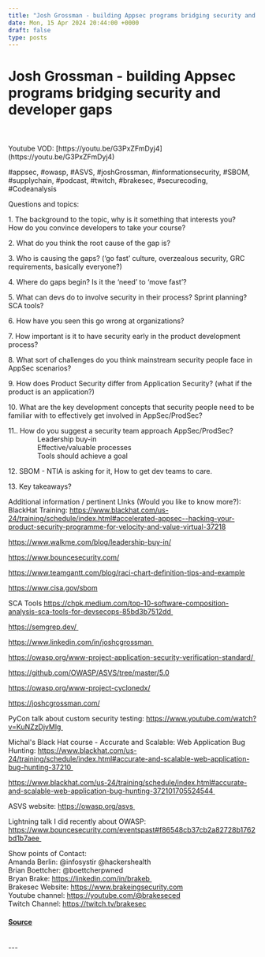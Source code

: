 ```yaml
---
title: "Josh Grossman - building Appsec programs bridging security and developer gaps"
date: Mon, 15 Apr 2024 20:44:00 +0000
draft: false
type: posts
---
```

# Josh Grossman - building Appsec programs bridging security and developer gaps

<br/>

<br/>
Youtube VOD: [https://youtu.be/G3PxZFmDyj4](https://youtu.be/G3PxZFmDyj4)

#appsec, #owasp, #ASVS, #joshGrossman, #informationsecurity, #SBOM, #supplychain, #podcast, #twitch, #brakesec, #securecoding, #Codeanalysis

  
Questions and topics:

1\. The background to the topic, why is it something that interests you?  
How do you convince developers to take your course?

2\. What do you think the root cause of the gap is?

3\. Who is causing the gaps? (‘go fast’ culture, overzealous security, GRC requirements, basically everyone?)

4\. Where do gaps begin? Is it the ‘need’ to ‘move fast’?

5\. What can devs do to involve security in their process? Sprint planning? SCA tools?

6\. How have you seen this go wrong at organizations?

7\. How important is it to have security early in the product development process?

8\. What sort of challenges do you think mainstream security people face in AppSec scenarios?

9\. How does Product Security differ from Application Security? (what if the product is an application?)

10\. What are the key development concepts that security people need to be familiar with to effectively get involved in AppSec/ProdSec?

11.. How do you suggest a security team approach AppSec/ProdSec?  
               Leadership buy-in  
               Effective/valuable processes  
               Tools should achieve a goal

12\. SBOM - NTIA is asking for it, How to get dev teams to care.

13\. Key takeaways?

Additional information / pertinent LInks (Would you like to know more?):  
BlackHat Training: https://www.blackhat.com/us-24/training/schedule/index.html#accelerated-appsec--hacking-your-product-security-programme-for-velocity-and-value-virtual-37218

https://www.walkme.com/blog/leadership-buy-in/

https://www.bouncesecurity.com/

https://www.teamgantt.com/blog/raci-chart-definition-tips-and-example

https://www.cisa.gov/sbom

SCA Tools https://chpk.medium.com/top-10-software-composition-analysis-sca-tools-for-devsecops-85bd3b7512dd 

https://semgrep.dev/ 

https://www.linkedin.com/in/joshcgrossman 

https://owasp.org/www-project-application-security-verification-standard/ 

https://github.com/OWASP/ASVS/tree/master/5.0

https://owasp.org/www-project-cyclonedx/

https://joshcgrossman.com/

PyCon talk about custom security testing: https://www.youtube.com/watch?v=KuNZzDjvMlg 

Michal's Black Hat course - Accurate and Scalable: Web Application Bug Hunting: https://www.blackhat.com/us-24/training/schedule/index.html#accurate-and-scalable-web-application-bug-hunting-37210 

https://www.blackhat.com/us-24/training/schedule/index.html#accurate-and-scalable-web-application-bug-hunting-372101705524544 

ASVS website: https://owasp.org/asvs 

Lightning talk I did recently about OWASP: https://www.bouncesecurity.com/eventspast#f86548cb37cb2a82728b1762bd1b7aee 

  
Show points of Contact:  
Amanda Berlin: @infosystir @hackershealth   
Brian Boettcher: @boettcherpwned  
Bryan Brake: https://linkedin.com/in/brakeb   
Brakesec Website: https://www.brakeingsecurity.com  
Youtube channel: https://youtube.com/@brakeseced  
Twitch Channel: https://twitch.tv/brakesec

#### [Source](http://brakeingsecurity.com/josh-grossman-building-appsec-programs-bridging-security-and-developer-gaps)

<br/>
---
